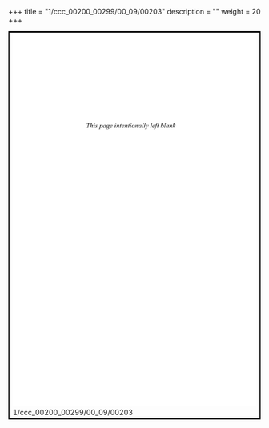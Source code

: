 +++
title = "1/ccc_00200_00299/00_09/00203"
description = ""
weight = 20
+++

<table style="border:2px solid black;max-width:800px;max-height:800px;" 
><tr><td>
<img class="center-fit-jpg"
src="/jpg_/out_jpg_dbc_203.jpg">
1/ccc_00200_00299/00_09/00203
</img></td></tr></table>
